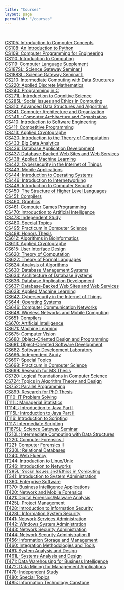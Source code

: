 ```yaml
---
title: "Courses"
layout: page
permalink: "/courses"
---
```


<br>

[CS105: Introduction to Computer Concepts]({{site.baseurl}}/academics/courses/CS105) \
[CS108: An Introduction to Python]({{site.baseurl}}/academics/courses/CS108) \
[CS109: Computer Programming for Engineering]({{site.baseurl}}/academics/courses/CS109) \
[CS110: Introduction to Computing]({{site.baseurl}}/academics/courses/CS110) \
[CS119: Computer Language Supplement]({{site.baseurl}}/academics/courses/CS119) \
[CS187SL: Science Gateway Seminar I]({{site.baseurl}}/academics/courses/CS187SL) \
[CS188SL: Science Gateway Seminar II]({{site.baseurl}}/academics/courses/CS188SL) \
[CS210: Intermediate Computing with Data Structures]({{site.baseurl}}/academics/courses/CS210) \
[CS220: Applied Discrete Mathematics]({{site.baseurl}}/academics/courses/CS220) \
[CS240: Programming in C]({{site.baseurl}}/academics/courses/CS240) \
[CS271L: Introduction to Cognitive Science]({{site.baseurl}}/academics/courses/CS271L) \
[CS285L: Social Issues and Ethics in Computing]({{site.baseurl}}/academics/courses/CS285L) \
[CS310: Advanced Data Structures and Algorithms]({{site.baseurl}}/academics/courses/CS310) \
[CS341: Computer Architecture and Organization]({{site.baseurl}}/academics/courses/CS341) \
[CS341L: Computer Architecture and Organization]({{site.baseurl}}/academics/courses/CS341L) \
[CS410: Introduction to Software Engineering]({{site.baseurl}}/academics/courses/CS410) \
[CS411: Competitive Programming]({{site.baseurl}}/academics/courses/CS411) \
[CS413: Applied Cryptography]({{site.baseurl}}/academics/courses/CS413) \
[CS420: Introduction to the Theory of Computation]({{site.baseurl}}/academics/courses/CS420) \
[CS433: Big Data Analytics]({{site.baseurl}}/academics/courses/CS433) \
[CS436: Database Application Development]({{site.baseurl}}/academics/courses/CS436) \
[CS437: Database-Backed Web Sites and Web Services]({{site.baseurl}}/academics/courses/CS437) \
[CS438: Applied Machine Learning]({{site.baseurl}}/academics/courses/CS438) \
[CS442: Cybersecurity in the Internet of Things]({{site.baseurl}}/academics/courses/CS442) \
[CS443: Mobile Applications]({{site.baseurl}}/academics/courses/CS443) \
[CS444: Introduction to Operating Systems]({{site.baseurl}}/academics/courses/CS444) \
[CS446: Introduction to Internetworking]({{site.baseurl}}/academics/courses/CS446) \
[CS449: Introduction to Computer Security]({{site.baseurl}}/academics/courses/CS449) \
[CS450: The Structure of Higher Level Languages]({{site.baseurl}}/academics/courses/CS450) \
[CS451: Compilers]({{site.baseurl}}/academics/courses/CS451) \
[CS460: Graphics]({{site.baseurl}}/academics/courses/CS460) \
[CS461: Computer Games Programming]({{site.baseurl}}/academics/courses/CS461) \
[CS470: Introduction to Artificial Intelligence]({{site.baseurl}}/academics/courses/CS470) \
[CS478: Independent Study]({{site.baseurl}}/academics/courses/CS478) \
[CS480: Special Topics]({{site.baseurl}}/academics/courses/CS480) \
[CS495: Practicum in Computer Science]({{site.baseurl}}/academics/courses/CS495) \
[CS498: Honors Thesis]({{site.baseurl}}/academics/courses/CS498) \
[CS612: Algorithms in Bioinformatics]({{site.baseurl}}/academics/courses/CS612) \
[CS613: Applied Cryptography]({{site.baseurl}}/academics/courses/CS613) \
[CS615: User Interface Design]({{site.baseurl}}/academics/courses/CS615) \
[CS620: Theory of Computation]({{site.baseurl}}/academics/courses/CS620) \
[CS622: Theory of Formal Languages]({{site.baseurl}}/academics/courses/CS662) \
[CS624: Analysis of Algorithms]({{site.baseurl}}/academics/courses/CS624) \
[CS630: Database Management Systems]({{site.baseurl}}/academics/courses/CS630) \
[CS634: Architecture of Database Systems]({{site.baseurl}}/academics/courses/CS634) \
[CS636: Database Application Development]({{site.baseurl}}/academics/courses/CS636) \
[CS637: Database-Backed Web Sites and Web Services]({{site.baseurl}}/academics/courses/CS637) \
[CS638: Applied Machine Learning]({{site.baseurl}}/academics/courses/CS638) \
[CS642: Cybersecurity in the Internet of Things]({{site.baseurl}}/academics/courses/CS642) \
[CS644: Operating Systems]({{site.baseurl}}/academics/courses/CS644) \
[CS646: Computer Communication Networks]({{site.baseurl}}/academics/courses/CS646) \
[CS648: Wireless Networks and Mobile Computing]({{site.baseurl}}/academics/courses/CS648) \
[CS651: Compilers]({{site.baseurl}}/academics/courses/CS651) \
[CS670: Artificial Intelligence]({{site.baseurl}}/academics/courses/CS670) \
[CS671: Machine Learning]({{site.baseurl}}/academics/courses/CS671) \
[CS675: Computer Vision]({{site.baseurl}}/academics/courses/CS675) \
[CS680: Object-Oriented Design and Programming]({{site.baseurl}}/academics/courses/CS680) \
[CS681: Object-Oriented Software Development]({{site.baseurl}}/academics/courses/CS681) \
[CS682: Software Development Laboratory]({{site.baseurl}}/academics/courses/CS682) \
[CS696: Independent Study]({{site.baseurl}}/academics/courses/CS696) \
[CS697: Special Topics]({{site.baseurl}}/academics/courses/CS697) \
[CS698: Practicum in Computer Science]({{site.baseurl}}/academics/courses/CS698) \
[CS699: Research for MS Thesis]({{site.baseurl}}/academics/courses/CS699) \
[CS720: Logical Foundations in Computer Science]({{site.baseurl}}/academics/courses/CS720) \
[CS724: Topics in Algorithm Theory and Design]({{site.baseurl}}/academics/courses/CS724) \
[CS752: Parallel Programming]({{site.baseurl}}/academics/courses/CS752) \
[CS899: Research for PhD Thesis]({{site.baseurl}}/academics/courses/CS899) \
[IT110: IT Problem Solving]({{site.baseurl}}/academics/courses/IT110) \
[IT111L: Managerial Statistics]({{site.baseurl}}/academics/courses/IT111L) \
[IT114L: Introduction to Java Part I]({{site.baseurl}}/academics/courses/CIT114L) \
[IT115L: Introduction to Java Part II]({{site.baseurl}}/academics/courses/IT115L) \
[IT116: Introduction to Scripting]({{site.baseurl}}/academics/courses/IT116) \
[IT117: Intermediate Scripting]({{site.baseurl}}/academics/courses/IT117) \
[IT187SL: Science Gateway Seminar]({{site.baseurl}}/academics/courses/IT187SL) \
[IT210L: Intermediate Computing with Data Structures]({{site.baseurl}}/academics/courses/IT210L) \
[IT220: Computer Forensics I]({{site.baseurl}}/academics/courses/IT220) \
[IT221: Computer Forensics II]({{site.baseurl}}/academics/courses/IT221) \
[IT230L: Relational Databases]({{site.baseurl}}/academics/courses/IT230L) \
[IT240: Web Fluency]({{site.baseurl}}/academics/courses/IT240) \
[IT244: Introduction to Linux/Unix]({{site.baseurl}}/academics/courses/IT244) \
[IT246: Introduction to Networks]({{site.baseurl}}/academics/courses/IT246) \
[IT285L: Social Issues and Ethics in Computing]({{site.baseurl}}/academics/courses/IT285L) \
[IT341: Introduction to System Administration]({{site.baseurl}}/academics/courses/IT341) \
[IT360: Enterprise Software]({{site.baseurl}}/academics/courses/IT360) \
[IT370: Business Intelligence Applications]({{site.baseurl}}/academics/courses/IT370) \
[IT420: Network and Mobile Forensics]({{site.baseurl}}/academics/courses/IT420) \
[IT421: Digital Forensics/Malware Analysis]({{site.baseurl}}/academics/courses/IT421) \
[IT425L: Project Management]({{site.baseurl}}/academics/courses/IT425L) \
[IT428: Introduction to Information Security]({{site.baseurl}}/academics/courses/IT428) \
[IT428L: Information System Security]({{site.baseurl}}/academics/courses/IT428L) \
[IT441: Network Services Administration]({{site.baseurl}}/academics/courses/IT441) \
[IT442: Windows System Administration]({{site.baseurl}}/academics/courses/IT442) \
[IT443: Network Security Administration]({{site.baseurl}}/academics/courses/IT443) \
[IT444: Network Security Administration II]({{site.baseurl}}/academics/courses/IT444) \
[IT456: Information Storage and Management]({{site.baseurl}}/academics/courses/IT456) \
[IT460: Integration Methodologies and Tools]({{site.baseurl}}/academics/courses/IT460) \
[IT461: System Analysis and Design]({{site.baseurl}}/academics/courses/IT461) \
[IT461L: Systems Analysis and Design]({{site.baseurl}}/academics/courses/IT461L) \
[IT471: Data Warehousing for Business Intelligence]({{site.baseurl}}/academics/courses/IT471) \
[IT472: Data Mining for Management Applications]({{site.baseurl}}/academics/courses/IT472) \
[IT478: Independent Study]({{site.baseurl}}/academics/courses/IT478) \
[IT480: Special Topics]({{site.baseurl}}/academics/courses/IT480) \
[IT485: Information Technology Capstone]({{site.baseurl}}/academics/courses/IT485)
